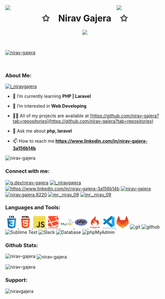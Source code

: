 <img align="left" src="https://user-images.githubusercontent.com/65187002/144930161-2f783401-8d27-4fdf-a2f7-cc0ba32f1f1f.gif" width="30%" style="display:inline;"><img align="right" src="https://user-images.githubusercontent.com/65187002/144930161-2f783401-8d27-4fdf-a2f7-cc0ba32f1f1f.gif" width="30%" style="display:inline;" />
<p align="center">
    <h1 align="center">✩&emsp;Nirav Gajera&emsp;✩</h1>
</p>
<p align="center">
    <img src="https://readme-typing-svg.herokuapp.com/?lines=Welcome!;Thanks+for+being+here!;Have+a+look+around!&font=Fira%20Code&color=%23D62F79&center=true&width=280&height=50" />
</p>
</br>
<!-- <h3 align="left">Trohies:</h3> -->

<p align="left">
    <a href="https://github.com/nirav-gajera/github-profile-trophy">
        <img src="https://github-profile-trophy.vercel.app/?username=nirav-gajera&column=7&margin-w=15" alt="nirav-gajera" />
    </a>
</p>

</br>
<h3 align="left">About Me:</h3>

<p align="left"> <a href="https://twitter.com/i_niravgajera" target="blank"><img src="https://img.shields.io/twitter/follow/i_niravgajera?logo=twitter&style=for-the-badge" alt="i_niravgajera" /></a> </p>


- 🌱 I’m currently learning **PHP | Laravel**

- 👀 I’m interested in **Web Developing**

- 👨‍💻 All of my projects are available at [https://github.com/nirav-gajera?tab=repositories](https://github.com/nirav-gajera?tab=repositories)

- 💬 Ask me about **php, laravel**

- 📫 How to reach me **https://www.linkedin.com/in/nirav-gajera-3a156b14b**
  </br>
<p align="left"> <img src="https://komarev.com/ghpvc/?username=nirav-gajera&label=Profile%20views&color=0e75b6&style=flat" alt="nirav-gajera" /> </p>


<h3 align="left">Connect with me:</h3>
<p align="left">
<a href="https://g.dev/nirav-gajera" target="blank"><img align="center" src="https://raw.githubusercontent.com/rahuldkjain/github-profile-readme-generator/master/src/images/icons/Social/devto.svg" alt="g.dev/nirav-gajera" height="30" width="40" /></a>
<a href="https://twitter.com/i_niravgajera" target="blank"><img align="center" src="https://raw.githubusercontent.com/rahuldkjain/github-profile-readme-generator/master/src/images/icons/Social/twitter.svg" alt="i_niravgajera" height="30" width="40" /></a>
<a href="https://linkedin.com/in/nirav-gajera-3a156b14b" target="blank"><img align="center" src="https://raw.githubusercontent.com/rahuldkjain/github-profile-readme-generator/master/src/images/icons/Social/linked-in-alt.svg" alt="https://www.linkedin.com/in/nirav-gajera-3a156b14b" height="30" width="40" /></a>
<a href="https://stackoverflow.com/users/21623940/nirav-gajera" target="blank"><img align="center" src="https://raw.githubusercontent.com/rahuldkjain/github-profile-readme-generator/master/src/images/icons/Social/stack-overflow.svg" alt="nirav-gajera" height="30" width="40" /></a>
<a href="https://fb.com/nirav.gajera.9220" target="blank"><img align="center" src="https://raw.githubusercontent.com/rahuldkjain/github-profile-readme-generator/master/src/images/icons/Social/facebook.svg" alt="nirav.gajera.9220" height="30" width="40" /></a>
<a href="https://instagram.com/mr._nirav_09" target="blank"><img align="center" src="https://raw.githubusercontent.com/rahuldkjain/github-profile-readme-generator/master/src/images/icons/Social/instagram.svg" alt="mr._nirav_09" height="30" width="40" /></a>
  <a href="https://web.snapchat.com/nirav_0908" target="blank"><img align="center" src="https://raw.githubusercontent.com/rahuldkjain/github-profile-readme-generator/master/src/images/icons/Social/snapchat.svg" alt="mr._nirav_09" height="30" width="40" /></a>
</p>

<h3 align="left">Languages and Tools:</h3>
<p align="left"> <a href="https://www.w3schools.com/css/" target="_blank" rel="noreferrer"> <img src="https://raw.githubusercontent.com/devicons/devicon/master/icons/css3/css3-original-wordmark.svg" alt="css3" width="40" height="40"/> </a> <a href="https://www.w3.org/html/" target="_blank" rel="noreferrer"> <img src="https://raw.githubusercontent.com/devicons/devicon/master/icons/html5/html5-original-wordmark.svg" alt="html5" width="40" height="40"/> </a> <a href="https://developer.mozilla.org/en-US/docs/Web/JavaScript" target="_blank" rel="noreferrer"> <img src="https://raw.githubusercontent.com/devicons/devicon/master/icons/javascript/javascript-original.svg" alt="javascript" width="40" height="40"/> </a> <a href="https://laravel.com/" target="_blank" rel="noreferrer"> <img src="https://raw.githubusercontent.com/devicons/devicon/master/icons/laravel/laravel-plain-wordmark.svg" alt="laravel" width="40" height="40"/> </a> <a href="https://www.mysql.com/" target="_blank" rel="noreferrer"> <img src="https://raw.githubusercontent.com/devicons/devicon/master/icons/mysql/mysql-original-wordmark.svg" alt="mysql" width="40" height="40"/> </a> <a href="https://www.php.net" target="_blank" rel="noreferrer"> <img src="https://raw.githubusercontent.com/devicons/devicon/master/icons/php/php-original.svg" alt="php" width="40" height="40"/> </a><img src = "https://raw.githubusercontent.com/devicons/devicon/master/icons/codeigniter/codeigniter-plain-wordmark.svg" alt="codeigniter" width="40" height="40"/>
 <a href="https://code.visualstudio.com/" target="_blank" rel="noreferrer">
    <img src="https://raw.githubusercontent.com/devicons/devicon/master/icons/vscode/vscode-original-wordmark.svg" alt="VS Code" width="40" height="40" />
  </a>
  <a href="https://about.gitlab.com/" target="_blank" rel="noreferrer"><img src="https://raw.githubusercontent.com/devicons/devicon/master/icons/gitlab/gitlab-original.svg" alt="GitLab" width="40" height="40"/></a>
  <img src="https://img.icons8.com/color/48/000000/git.png"  alt="git" width="40" height="40"/>
  <img src="https://img.icons8.com/color/48/000000/github.png" alt="github" width="40" height="40"/>
    <img src="https://img.icons8.com/color/48/000000/sublime-text.png" alt="Sublime Text" width="40" height="40" />
    <img src="https://img.icons8.com/color/48/000000/slack-new.png" alt="Slack" width="40" height="40" />
    <img src="https://img.icons8.com/color/48/000000/database.png" alt="Database" width="40" height="40" />

  <img src="https://raw.githubusercontent.com/simple-icons/simple-icons/develop/icons/phpmyadmin.svg" alt="phpMyAdmin" width="40" height="40" />

</p>
<h3 align="left">Github Stats:</h3>
<p><img align="left" src="https://github-readme-stats.vercel.app/api/top-langs?username=nirav-gajera&show_icons=true&locale=en&layout=compact" alt="nirav-gajera" /></p>

<p>&nbsp;<img align="center" src="https://github-readme-stats.vercel.app/api?username=nirav-gajera&show_icons=true&locale=en" alt="nirav-gajera" /></p>

<p><img align="center" src="https://github-readme-streak-stats.herokuapp.com/?user=nirav-gajera&" alt="nirav-gajera" /></p>
<h3 align="left">Support:</h3>
<p><a href="https://www.buymeacoffee.com/niravgajera"> <img align="left" src="https://cdn.buymeacoffee.com/buttons/v2/default-yellow.png" height="50" width="210" alt="niravgajera" /></a></p><br>

